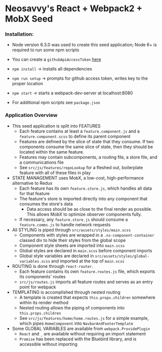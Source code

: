 # Neosavvy's React + Webpack2 + MobX Seed

### Installation:
* Node version 6.3.0 was used to create this seed application; Node 6+ is required to run some npm scripts
* You can create a `githubApiAccessToken` [here](https://github.com/settings/tokens)

* `npm install` -> installs all dependencies
* `npm run setup` -> prompts for github access token, writes key to the proper location
* `npm start` -> starts a webpack-dev-server at localhost:8080
* For additional npm scripts see `package.json`

### Application Overview
* This seed application is split into FEATURES
  * Each feature contains at least a `feature.component.js` and a `feature.component.scss` to define its parent component
  * Features are defined by the slice of state that they consume. If two components consume the same slice of state,
  then they should be located within the same feature.
  * Features may contain subcomponents, a routing file, a store file, and a communications file
  * See `src/js/features/repoLookup` for a fleshed out, boilerplate feature with all of these files in play
* STATE MANAGEMENT uses MobX, a low-cost, high-performance alternative to Redux
  * Each feature has its own `feature.store.js`, which handles all data for that feature
  * The feature's store is imported directly into any component that consumes the store's data
    * Data access should be as close to the final render as possible. This allows MobX to optimize observer components fully.
  * If necessary, any `feature.store.js` should consume a `feature.comms.js` to handle network requests
* All STYLING is piped through `src/assets/styles/main.scss`
  * Components with styles are wrapped in a `.ns-component-container` classed div to hide their styles from the global scope
  * Component style sheets are imported into `main.scss`
  * Global styles are declared in `main.scss` before component imports
  * Global style variables are declared in `src/assets/styles/global-variables.scss` and imported at the top of `main.scss`
* ROUTING is done through `react-router`.
  * Each feature contains its own `feature.routes.js` file, which exports its components' routes
  * `src/js/routes.js` imports all feature routes and serves as an entry point for webpack
* TEMPLATING is accomplished through nested routing
  * A template is created that expects `this.props.children` somewhere within its render method
  * Nested routing allows the piping of components into `this.props.children`
  * See `src/js/features/home/home.routes.js` for a simple example, which pipes `HomeComponent` into `NavbarAndFooterTemplate`
* Some GLOBAL VARIABLES are available from `webpack.ProvidePlugin`
  * `React` and `_` are available without requiring an import statement
  * `Promise` has been replaced with the Bluebird library, and is accessible without importing
